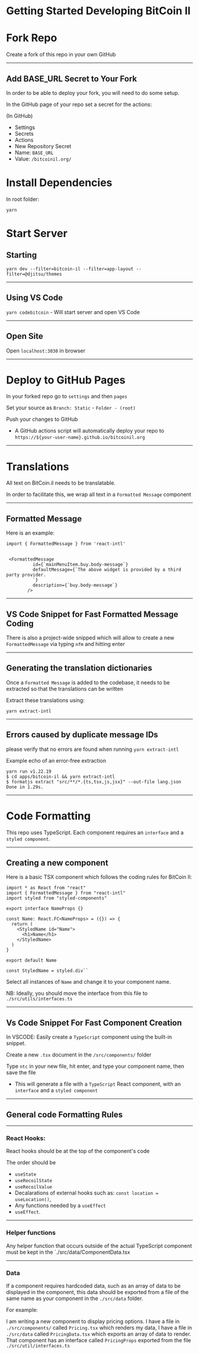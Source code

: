 # Getting Started Developing BitCoin Il

# Fork Repo

Create a fork of this repo in your own GitHub

---

## Add BASE_URL Secret to Your Fork

In order to be able to deploy your fork, you will need to do some setup.

In the GitHub page of your repo set a secret for the actions:

(In GitHub)
- Settings
- Secrets
- Actions
- New Repository Secret
- Name: `BASE_URL`
- Value: `/bitcoinil.org/` 


# Install Dependencies

In root folder:

`yarn`

# Start Server


## Starting




`yarn dev --filter=bitcoin-il --filter=app-layout --filter=@djitsu/themes`

---
## Using VS Code

`yarn codebitcoin` - Will start server and open VS Code




--- 
## Open Site

Open `localhost:3030` in browser

---
# Deploy to GitHub Pages

In your forked repo go to `settings` and then `pages`

Set your source as `Branch: Static` - `Folder - (root)` 

Push your changes to GitHub 

- A GitHub actions script will automatically deploy your repo to `https://${your-user-name}.github.io/bitcoinil.org`


---
# Translations

All text on BitCoin.il needs to be translatable.

In order to facilitate this, we wrap all text in a `Formatted Message` component

---
## Formatted Message

Here is an example:

```
import { FormattedMessage } from 'react-intl'


 <FormattedMessage
          id={`mainMenuItem.buy.body-message`}
          defaultMessage={`The above widget is provided by a third party provider.
          `}
          description={`buy.body-message`}
        />
```

---
## VS Code Snippet for Fast Formatted Message Coding

There is also a project-wide snipped which will allow to create a new `FormattedMessage` via typing `nfm` and hitting enter


---
## Generating the translation dictionaries

Once a `Formatted Message` is added to the codebase, it needs to be extracted so that the translations can be written

Extract these translations using:

`yarn extract-intl`

---
## Errors caused by duplicate message IDs

please verify that no errors are found when running `yarn extract-intl`

Example echo of an error-free extraction

```
yarn run v1.22.19
$ cd apps/bitcoin-il && yarn extract-intl
$ formatjs extract "src/**/*.{ts,tsx,js,jsx}" --out-file lang.json
Done in 1.29s.

```

---
# Code Formatting



This repo uses TypeScript. Each component requires an `interface` and a `styled component`.

---

## Creating a new component

Here is a basic TSX component which follows the coding rules for BitCoin Il:

```
import * as React from "react"
import { FormattedMessage } from "react-intl"
import styled from "styled-components"

export interface NameProps {}

const Name: React.FC<NameProps> = ({}) => {
  return (
    <StyledName id="Name">
      <h1>Name</h1>
    </StyledName>
  )
}

export default Name

const StyledName = styled.div``
```

Select all instances of `Name` and change it to your component name.

NB: Ideally, you should move the interface from this file to `./src/utils/interfaces.ts`

---

## Vs Code Snippet For Fast Component Creation

In VSCODE: Easily create a `TypeScript` component using the built-in snippet.

Create a new `.tsx` document in the `/src/components/` folder

Type `ntc` in your new file, hit enter, and type your component name, then save the file

- This will generate a file with a `TypeScript` React component, with an `interface` and a `styled component`

---

## General code Formatting Rules

---
### React Hooks:

React hooks should be at the top of the component's code

The order should be 
- `useState`
- `useRecoilState`
- `useRecoilValue`
- Decalarations of external hooks such as: `const location = useLocation()`, 
- Any functions needed by a `useEffect`
- `useEffect`.

---

### Helper functions

Any helper function that occurs outside of the actual TypeScript component must be kept in the `./src/data/ComponentData.tsx

---

### Data

If a component requires hardcoded data, such as an array of data to be displayed in the component, this data should be exported from a file of the same name as your component in the `./src/data` folder.

For example:

I am writing a new component to display pricing options. I have a file in `./src/components/` called `Pricing.tsx` which renders my data, I have a file in `./src/data` called `PricingData.tsx` which exports an array of data to render. That component has an interface called `PricingProps` exported from the file `./src/util/interfaces.ts`





